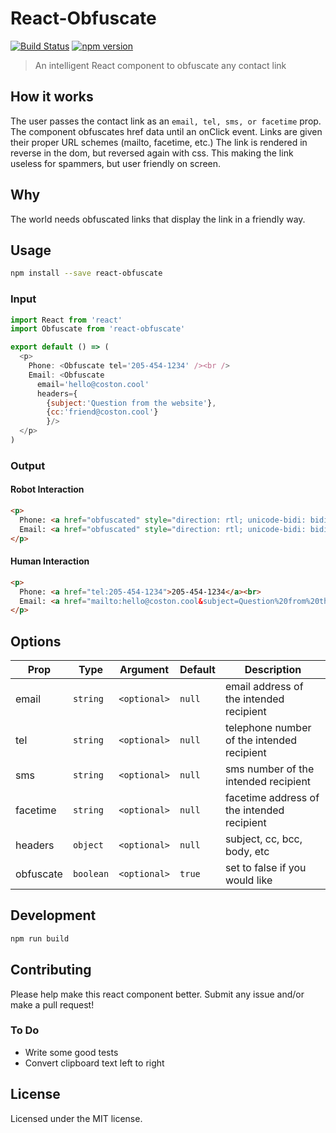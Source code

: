 # React-Obfuscate 
[![Build Status](https://travis-ci.org/coston/react-obfuscate.png?branch=master)](https://travis-ci.org/coston/react-obfuscate)
[![npm version](https://img.shields.io/npm/v/react-obfuscate.svg?style=flat-square)](https://www.npmjs.com/package/react-obfuscate)

> An intelligent React component to obfuscate any contact link

## How it works
The user passes the contact link as an ```email, tel, sms, or facetime``` prop. The component obfuscates href data until an onClick event. Links are given their proper URL schemes (mailto, facetime, etc.) The link is rendered in reverse in the dom, but reversed again with css. This making the link useless for spammers, but user friendly on screen.

## Why
The world needs obfuscated links that display the link in a friendly way.

## Usage
```bash
npm install --save react-obfuscate
```

### Input 
```javascript
import React from 'react'
import Obfuscate from 'react-obfuscate'

export default () => (
  <p>
    Phone: <Obfuscate tel='205-454-1234' /><br />
    Email: <Obfuscate 
      email='hello@coston.cool' 
      headers={
        {subject:'Question from the website'},
        {cc:'friend@coston.cool'}
        }/>
  </p>
)
```

### Output
#### Robot Interaction
```html
<p>
  Phone: <a href="obfuscated" style="direction: rtl; unicode-bidi: bidi-override;">4321-454-502</a><br>
  Email: <a href="obfuscated" style="direction: rtl; unicode-bidi: bidi-override;">looc.notsoc@olleh</a>
</p>
```

#### Human Interaction
```html
<p>
  Phone: <a href="tel:205-454-1234">205-454-1234</a><br>
  Email: <a href="mailto:hello@coston.cool&subject=Question%20from%20the%20website&cc=friend@coston.cool">hello@coston.cool</a>
</p>
```

## Options

Prop      | Type      | Argument     | Default   | Description
----------|-----------|--------------|-----------|------------
email     | `string`  | `<optional>` | `null`    | email address of the intended recipient
tel       | `string`  | `<optional>` | `null`    | telephone number of the intended recipient
sms       | `string`  | `<optional>` | `null`    | sms number of the intended recipient
facetime  | `string`  | `<optional>` | `null`    | facetime address of the intended recipient
headers   | `object`  | `<optional>` | `null`    | subject, cc, bcc, body, etc
obfuscate | `boolean` | `<optional>` | `true`    | set to false if you would like


## Development

```bash
npm run build
```


## Contributing
Please help make this react component better. Submit any issue and/or make a pull request!

### To Do
- Write some good tests
- Convert clipboard text left to right

## License
Licensed under the MIT license.